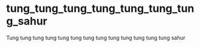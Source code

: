 # tung_tung_tung_tung_tung_tung_tung_sahur
Tung tung tung tung tung tung tung tung tung tung tung tung tung sahur
